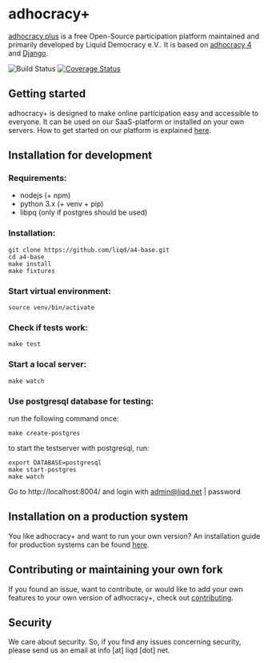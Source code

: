 # adhocracy+

[adhocracy.plus](https://adhocracy.plus/) is a free Open-Source participation platform maintained and primarily developed by Liquid Democracy e.V.. It is based on [adhocracy 4](https://github.com/liqd/adhocracy4) and [Django](https://github.com/django/django).

![Build Status](https://github.com/liqd/a4-base/actions/workflows/django.yml/badge.svg)
[![Coverage Status](https://coveralls.io/repos/github/liqd/a4-base/badge.svg?branch=main)](https://coveralls.io/github/liqd/a4-base?branch=main)

## Getting started

adhocracy+ is designed to make online participation easy and accessible to everyone. It can be used on our SaaS-platform or installed on your own servers. How to get started on our platform is explained [here](https://adhocracy.plus/info/start/).

## Installation for development

### Requirements:

 * nodejs (+ npm)
 * python 3.x (+ venv + pip)
 * libpq (only if postgres should be used)

### Installation:

    git clone https://github.com/liqd/a4-base.git
    cd a4-base
    make install
    make fixtures

### Start virtual environment:
    source venv/bin/activate

### Check if tests work:

    make test

### Start a local server:
    make watch

### Use postgresql database for testing:
run the following command once:
```
make create-postgres
```
to start the testserver with postgresql, run:
```
export DATABASE=postgresql
make start-postgres
make watch
```

Go to http://localhost:8004/ and login with admin@liqd.net | password

## Installation on a production system

You like adhocracy+ and want to run your own version? An installation guide for production systems can be found [here](./docs/installation_prod.md).

## Contributing or maintaining your own fork

If you found an issue, want to contribute, or would like to add your own features to your own version of adhocracy+, check out [contributing](./docs/contributing.md).

## Security
We care about security. So, if you find any issues concerning security, please send us an email at info [at] liqd [dot] net.
